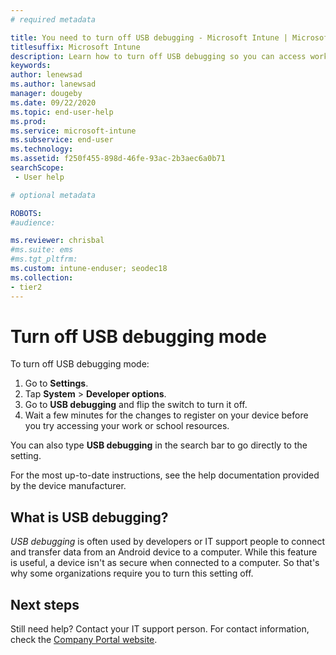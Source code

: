 ```yaml
---
# required metadata

title: You need to turn off USB debugging - Microsoft Intune | Microsoft Docs
titlesuffix: Microsoft Intune
description: Learn how to turn off USB debugging so you can access work or school apps.
keywords:
author: lenewsad
ms.author: lanewsad
manager: dougeby
ms.date: 09/22/2020
ms.topic: end-user-help
ms.prod:
ms.service: microsoft-intune
ms.subservice: end-user
ms.technology:
ms.assetid: f250f455-898d-46fe-93ac-2b3aec6a0b71
searchScope:
 - User help

# optional metadata

ROBOTS:  
#audience:

ms.reviewer: chrisbal
#ms.suite: ems
#ms.tgt_pltfrm:
ms.custom: intune-enduser; seodec18
ms.collection:
- tier2
---
```


# Turn off USB debugging mode 

To turn off USB debugging mode:  
1. Go to **Settings**.
2. Tap **System** > **Developer options**. 
2. Go to **USB debugging** and flip the switch to turn it off. 
3. Wait a few minutes for the changes to register on your device before you try accessing your work or school resources.  

You can also type **USB debugging** in the search bar to go directly to the setting.  

For the most up-to-date instructions, see the help documentation provided by the device manufacturer.  

## What is USB debugging?  

_USB debugging_ is often used by developers or IT support people to connect and transfer data from an Android device to a computer. While this feature is useful, a device isn't as secure when connected to a computer. So that's why some organizations require you to turn this setting off.  

## Next steps  
Still need help? Contact your IT support person. For contact information, check the [Company Portal website](https://go.microsoft.com/fwlink/?linkid=2010980).

